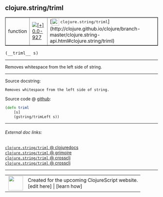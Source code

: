 ## clojure.string/triml



 <table border="1">
<tr>
<td>function</td>
<td><a href="https://github.com/cljsinfo/cljs-api-docs/tree/0.0-927"><img valign="middle" alt="[+] 0.0-927" title="Added in 0.0-927" src="https://img.shields.io/badge/+-0.0--927-lightgrey.svg"></a> </td>
<td>
[<img height="24px" valign="middle" src="http://i.imgur.com/1GjPKvB.png"> <samp>clojure.string/triml</samp>](http://clojure.github.io/clojure/branch-master/clojure.string-api.html#clojure.string/triml)
</td>
</tr>
</table>


 <samp>
(__triml__ s)<br>
</samp>

---

Removes whitespace from the left side of string.



---




Source docstring:

```
Removes whitespace from the left side of string.
```


Source code @ [github](https://github.com/clojure/clojurescript/blob/r2913/src/cljs/clojure/string.cljs#L152-L155):

```clj
(defn triml
    [s]
    (gstring/trimLeft s))
```

<!--
Repo - tag - source tree - lines:

 <pre>
clojurescript @ r2913
└── src
    └── cljs
        └── clojure
            └── <ins>[string.cljs:152-155](https://github.com/clojure/clojurescript/blob/r2913/src/cljs/clojure/string.cljs#L152-L155)</ins>
</pre>

-->

---



###### External doc links:

[`clojure.string/triml` @ clojuredocs](http://clojuredocs.org/clojure.string/triml)<br>
[`clojure.string/triml` @ grimoire](http://conj.io/store/v1/org.clojure/clojure/1.7.0-beta3/clj/clojure.string/triml/)<br>
[`clojure.string/triml` @ crossclj](http://crossclj.info/fun/clojure.string/triml.html)<br>
[`clojure.string/triml` @ crossclj](http://crossclj.info/fun/clojure.string.cljs/triml.html)<br>

---

 <table>
<tr><td>
<img valign="middle" align="right" width="48px" src="http://i.imgur.com/Hi20huC.png">
</td><td>
Created for the upcoming ClojureScript website.<br>
[edit here] | [learn how]
</td></tr></table>

[edit here]:https://github.com/cljsinfo/cljs-api-docs/blob/master/cljsdoc/clojure.string/triml.cljsdoc
[learn how]:https://github.com/cljsinfo/cljs-api-docs/wiki/cljsdoc-files

<!--

This information was too distracting to show to readers, but I'll leave it
commented here since it is helpful to:

- pretty-print the data used to generate this document
- and show how to retrieve that data



The API data for this symbol:

```clj
{:description "Removes whitespace from the left side of string.",
 :ns "clojure.string",
 :name "triml",
 :signature ["[s]"],
 :history [["+" "0.0-927"]],
 :type "function",
 :full-name-encode "clojure.string/triml",
 :source {:code "(defn triml\n    [s]\n    (gstring/trimLeft s))",
          :title "Source code",
          :repo "clojurescript",
          :tag "r2913",
          :filename "src/cljs/clojure/string.cljs",
          :lines [152 155]},
 :full-name "clojure.string/triml",
 :clj-symbol "clojure.string/triml",
 :docstring "Removes whitespace from the left side of string."}

```

Retrieve the API data for this symbol:

```clj
;; from Clojure REPL
(require '[clojure.edn :as edn])
(-> (slurp "https://raw.githubusercontent.com/cljsinfo/cljs-api-docs/catalog/cljs-api.edn")
    (edn/read-string)
    (get-in [:symbols "clojure.string/triml"]))
```

-->
